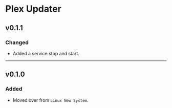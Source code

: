 # Plex Updater

## v0.1.1

### Changed

- Added a service stop and start.

---

## v0.1.0

### Added

- Moved over from `Linux New System`.
